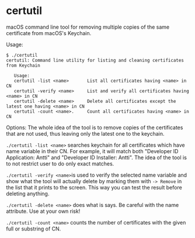 # certutil
macOS command line tool for removing multiple copies of the same certificate from macOS's Keychain.

Usage:
```
$ ./certutil
certutil: Command line utility for listing and cleaning certificates from Keychain

   Usage:
   certutil -list <name>       List all certificates having <name> in CN
   certutil -verify <name>     List and verify all certificates having <name> in CN
   certutil -delete <name>     Delete all certificates except the latest one having <name> in CN
   certutil -count <name>.     Count all certificates having <name> in CN
```

Options:
The whole idea of the tool is to remove copies of the certificates that are not used, thus leaving only the latest one to the keychain.

`./certutil -list <name>` searches keychain for all certificates which have name variable in their CN. For example, it will match both "Developer ID Application: Antti" and "Developer ID Installer: Antti". The idea of the tool is to not restrict user to do only exact matches.

`./certutil -verify <name>`is used to verify the selected name variable and show what the tool will actually delete by marking them with `-> Remove` in the list that it prints to the screen. This way you can test the result before deleting anything.

`./certutil -delete <name>` does what is says. Be careful with the name attribute. Use at your own risk!

`./certutil -count <name>` counts the number of certificates with the given full or substring of CN.

